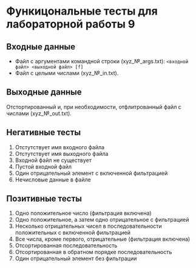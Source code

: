 # Функицональные тесты для лабораторной работы 9

## Входные данные
* Файл с аргументами командной строки (xyz_№_args.txt): ```<входной файл> <выходной файл> [f]```
* Файл с целыми числами (xyz_№_in.txt).

## Выходные данные
Отстортированный и, при необходимости, отфлитрованный файл с числами (xyz_№_out.txt).

## Негативные тесты
1. Отстутствует имя входного файла
2. Отстутствует имя выходного файла
3. Входной файл не существует
4. Пустой входной файл
5. Один отрицательный элемент с включенной фильтрацией
6. Нечисловые данные в файле

## Позитивные тесты
1. Одно положительное число (фильтрация включена)
2. Одно положительное, а затем одно отрицательное с фильтрацией
3. Несколько отрицательных чисел в последовательности положительных с включенной фильтрацией
4. Все числа, кроме первого, отрицательные (фильтрация включена)
5. Отсортированная последовательность
6. Отсортированная в обратном порядке последовательность 
7. Один отрицательный элемент без фильтрации